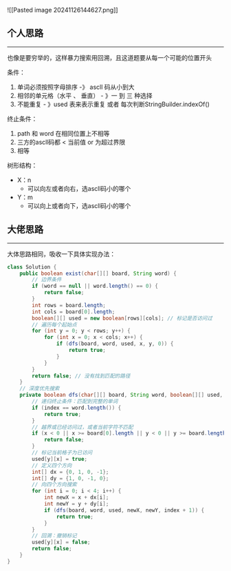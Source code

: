 
![[Pasted image 20241126144627.png]]

## 个人思路
---
也像是要穷举的，这样暴力搜索用回溯，且这道题要从每一个可能的位置开头

条件：
1. 单词必须按照字母排序 -》 ascll 码从小到大
2. 相邻的单元格（水平 、 垂直） - 》一 到 三 种选择
3. 不能重复 - 》used 表来表示重复 或者 每次判断StringBuilder.indexOf()

终止条件：
1. path 和 word 在相同位置上不相等
2. 三方的ascll码都 < 当前值 or 为超过界限
3. 相等

树形结构：
- X：n
	- 可以向左或者向右，选ascll码小的哪个
- Y：m
	- 可以向上或者向下，选ascll码小的哪个


## 大佬思路 
---
大体思路相同，吸收一下具体实现办法：

```JAVA
class Solution {
    public boolean exist(char[][] board, String word) {
        // 边界条件
        if (word == null || word.length() == 0) {
            return false;
        }
        int rows = board.length;
        int cols = board[0].length;
        boolean[][] used = new boolean[rows][cols]; // 标记是否访问过
        // 遍历每个起始点
        for (int y = 0; y < rows; y++) {
            for (int x = 0; x < cols; x++) {
                if (dfs(board, word, used, x, y, 0)) {
                    return true;
                }
            }
        }
        return false; // 没有找到匹配的路径
    }
    // 深度优先搜索
    private boolean dfs(char[][] board, String word, boolean[][] used, int x, int y, int index) {
        // 递归终止条件：匹配到完整的单词
        if (index == word.length()) {
            return true;
        }
        // 越界或已经访问过，或者当前字符不匹配
        if (x < 0 || x >= board[0].length || y < 0 || y >= board.length || used[y][x] || board[y][x] != word.charAt(index)) {
            return false;
        }
        // 标记当前格子为已访问
        used[y][x] = true;
        // 定义四个方向
        int[] dx = {0, 1, 0, -1};
        int[] dy = {1, 0, -1, 0};
        // 向四个方向搜索
        for (int i = 0; i < 4; i++) {
            int newX = x + dx[i];
            int newY = y + dy[i];
            if (dfs(board, word, used, newX, newY, index + 1)) {
                return true;
            }
        }
        // 回溯：撤销标记
        used[y][x] = false;
        return false;
    }
}
```